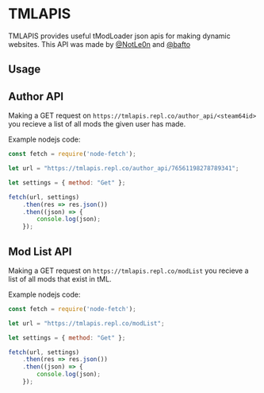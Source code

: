 # TMLAPIS

TMLAPIS provides useful tModLoader json apis for making dynamic websites. This API was made by [@NotLe0n](https://github.com/NotLe0n) and [@bafto](https://github.com/bafto)

## Usage
## Author API

Making a GET request on `https://tmlapis.repl.co/author_api/<steam64id>` you recieve a list of all mods the given user has made.

Example nodejs code:
```js
const fetch = require('node-fetch');

let url = "https://tmlapis.repl.co/author_api/76561198278789341";

let settings = { method: "Get" };

fetch(url, settings)
    .then(res => res.json())
    .then((json) => {
        console.log(json);
    });
```

## Mod List API

Making a GET request on `https://tmlapis.repl.co/modList` you recieve a list of all mods that exist in tML.

Example nodejs code:
```js
const fetch = require('node-fetch');

let url = "https://tmlapis.repl.co/modList";

let settings = { method: "Get" };

fetch(url, settings)
    .then(res => res.json())
    .then((json) => {
        console.log(json);
    });
```
